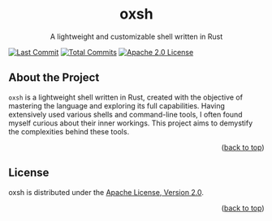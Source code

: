 <a id="readme-top"></a>

<!-- PROJECT LOGO -->
<!--<br />-->
<div align="center">
  <!--<a href="https://github.com/github_username/repo_name">
    <img src="images/logo.png" alt="Logo" width="80" height="80">
  </a>-->

  <h1 align="center">oxsh</h1>

  <p align="center">
    A lightweight and customizable shell written in Rust
    <!--<br />
    <a href="https://github.com/github_username/repo_name"><strong>Explore the docs »</strong></a>
    <br />
    <br />
    <a href="https://github.com/github_username/repo_name">View Demo</a>
    ·
    <a href="https://github.com/github_username/repo_name/issues/new?labels=bug&template=bug-report---.md">Report Bug</a>
    ·
    <a href="https://github.com/github_username/repo_name/issues/new?labels=enhancement&template=feature-request---.md">Request Feature</a>-->
  </p>
</div>


<!-- PROJECT SHIELDS -->
<!--
*** I'm using markdown "reference style" links for readability.
*** Reference links are enclosed in brackets [ ] instead of parentheses ( ).
*** See the bottom of this document for the declaration of the reference variables
*** for contributors-url, forks-url, etc. This is an optional, concise syntax you may use.
*** https://www.markdownguide.org/basic-syntax/#reference-style-links
-->
[![Last Commit][last-commit-shield]][last-commit-url]
[![Total Commits][total-commits-shield]][total-commits-url]
[![Apache 2.0 License][license-shield]][license-url]

<!-- Table of Contents -->
<!--## Table of Contents

- [About the Project](#about-the-project)-->
<!--- [Installation](#gear-installation)
  * [Prerequisites](#bangbang-prerequisites)
- [Usage](#usage)
- [License](#license)-->



<!-- ABOUT THE PROJECT -->
## About the Project

<!--[![Product Name Screen Shot][product-screenshot]](https://example.com)-->

`oxsh` is a lightweight shell written in Rust, created with the objective of mastering the language and exploring its full capabilities. Having extensively used various shells and command-line tools, I often found myself curious about their inner workings. This project aims to demystify the complexities behind these tools.

<p align="right">(<a href="#readme-top">back to top</a>)</p>



<!-- Installation -->
<!--## Installation

This is an example of how you may give instructions on setting up your project locally.
To get a local copy up and running follow these simple example steps.

### Prerequisites

This is an example of how to list things you need to use the software and how to install them.
* npm
  ```sh
  npm install npm@latest -g
  ```

<p align="right">(<a href="#readme-top">back to top</a>)</p>-->



<!-- USAGE EXAMPLES -->
<!--## Usage

Use this space to show useful examples of how a project can be used. Additional screenshots, code examples and demos work well in this space. You may also link to more resources.

_For more examples, please refer to the [Documentation](https://example.com)_

<p align="right">(<a href="#readme-top">back to top</a>)</p>-->



<!-- LICENSE -->
## License

oxsh is distributed under the [Apache License, Version 2.0][license-url].

<p align="right">(<a href="#readme-top">back to top</a>)</p>



<!-- MARKDOWN LINKS & IMAGES -->
<!-- https://www.markdownguide.org/basic-syntax/#reference-style-links -->
[license-shield]: https://img.shields.io/github/license/Estikno/oxsh.svg?style=for-the-badge
[license-url]: https://github.com/Estikno/oxsh/blob/main/LICENSE
[last-commit-shield]: https://img.shields.io/github/last-commit/Estikno/oxsh.svg?style=for-the-badge
[last-commit-url]: https://github.com/Estikno/oxsh/blob/main
[total-commits-shield]: https://img.shields.io/github/commit-activity/t/Estikno/oxsh.svg?style=for-the-badge
[total-commits-url]: https://github.com/Estikno/oxsh/commits/main/
[product-screenshot]: images/screenshot.png
